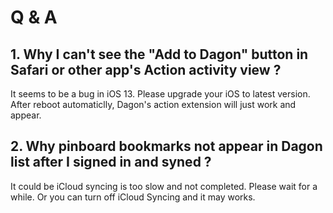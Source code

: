 # Q & A

## 1. Why I can't see the "Add to Dagon" button in Safari or other app's Action activity view ?

It seems to be a bug in iOS 13. Please upgrade your iOS to latest version. After reboot automaticlly, Dagon's action extension will just work and appear. 

## 2. Why pinboard bookmarks not appear in Dagon list after I signed in and syned ?

It could be iCloud syncing is too slow and not completed. Please wait for a while. Or you can turn off iCloud Syncing and it may works.